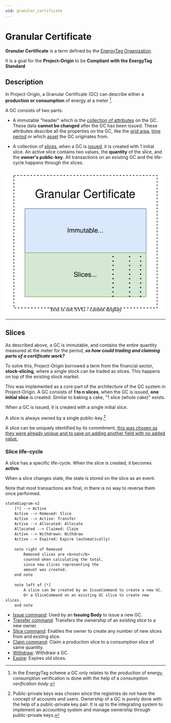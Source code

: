 ```yaml
---
uid: granular_certificate
---
```


# Granular Certificate

**Granular Certificate** is a term defined by the [EnergyTag Organization](https://energytag.org).

It is a goal for the **Project-Origin** to be **Compliant with the EnergyTag Standard**

## Description

In Project-Origin, a Granular Certificate (GC) can describe either a **production or consumption** of energy at a meter [^et].

[^et]: In the EnergyTag scheme a GC only relates to the production of energy,
    consumption verification is done with the help of a *consumption verification body*.

A GC consists of two parts:

- A immutable "header" which is the [collection of attributes](attributes.md) on the GC.
  These data **cannot be changed** after the GC has been issued.
  These attributes describe all the properties on the GC,
  like the [grid area](attributes.md#grid-area),
  [time period](attributes.md#period)
  or which [asset](attributes.md#AssetId) the GC originates from.

- A collection of [slices](#slices), when a GC is [issued](transactions/issue.md),
  it is created with 1 initial slice.
  An active slice contains two values, the **quantity** of the slice, and the **owner's public-key**.
  All transactions on an existing GC and the life-cycle happens through the slices.

![Sketch of the GCs two parts.](gc.drawio.svg)

---

## Slices

As described above, a GC is immutable, and contains the entire quantity measured at the meter for the period,
***so how could trading and claiming parts of a certificate work?***

To solve this, Project-Origin borrowed a term from the financial sector, **stock-slicing**,
where a single stock can be traded as slices. This happens on top of the existing stock market.

This was implemented as a core part of the architecture of the GC system in Project-Origin.
A GC consists of **1 to n slices**, when the GC is issued, **one initial slice** is created.
Similar to baking a cake, "1 slice (whole cake)" exists.

When a GC is issued, it is created with a single initial slice.

A slice is always owned by a single public-key.[^public-key]

[^public-key]: Public-private keys was chosen since the registries do not have the concept of accounts and users. Ownership of a GC is purely done with the help of a public-private key pair.
It is up to the integrating system to implement an accounting system and manage ownership through public-private keys.

A slice can be uniquely identified by its commitment,
[this was chosen as they were already unique and to save on adding another field with no added value.](https://github.com/orgs/project-origin/discussions/19#discussioncomment-5719035)

### Slice life-cycle

A slice has a specific life-cycle. When the slice is created, it becomes **active**.

When a slice changes state, the state is stored on the slice as an event.

Note that most transactions are final, in there is no way to reverse them once performed.

```mermaid
stateDiagram-v2
    [*] --> Active
    Active --> Removed: Slice
    Active --> Active: Transfer
    Active --> Allocated: Allocate
    Allocated --> Claimed: Claim
    Active --> Withdrawn: Withdraw
    Active --> Expired: Expire (automatically)

    note right of Removed
        Removed slices are <b>not</b>
        counted when calculating the total,
        since new slices representing the
        amount was created.
    end note

    note left of [*]
        A slice can be created by an IssueCommand to create a new GC.
        Or a SliceCommand on an existing GC slice to create new slices.
    end note
```

- [Issue command](transactions/issue.md): Used by an **Issuing Body** to issue a new GC.
- [Transfer command](transactions/transfer.md): Transfers the ownership of an existing slice to a new owner.
- [Slice command](transactions/slice.md): Enables the owner to create any number of new slices from and exsting slice.
- [Claim command](transactions/claim.md): Claim a production slice to a consumption slice of same quantity.
- [Withdraw](transactions/withdraw.md): Withdraw a GC.
- [Expire](transactions/expire.md): Expires old slices.
